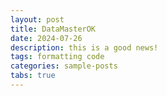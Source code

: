 ```yaml
---
layout: post
title: DataMasterOK
date: 2024-07-26
description: this is a good news!
tags: formatting code
categories: sample-posts
tabs: true
---
```

